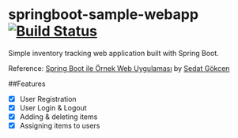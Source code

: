 # springboot-sample-webapp [![Build Status](https://travis-ci.com/ysrbdlgn/springboot-sample-webapp.svg?token=Ngs4TKaRceA2Dt5tw6fj&branch=master)](https://travis-ci.com/ysrbdlgn/springboot-sample-webapp)

Simple inventory tracking web application built with Spring Boot.

Reference: [Spring Boot ile Örnek Web Uygulaması](https://medium.com/kodgemisi/spring-boot-ile-%C3%B6rnek-web-uygulamas%C4%B1-914c94c9099f) by [Sedat Gökcen](http://www.sedooe.com/)

##Features
- [x] User Registration
- [x] User Login & Logout
- [x] Adding & deleting items 
- [x] Assigning items to users
